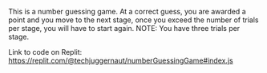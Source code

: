 This is a number guessing game. At a correct guess, you are awarded a point and you move to the next stage, once you exceed the number of trials per stage, you will have to start again.
NOTE: You have three trials per stage.


Link to code on Replit: https://replit.com/@techjuggernaut/numberGuessingGame#index.js
